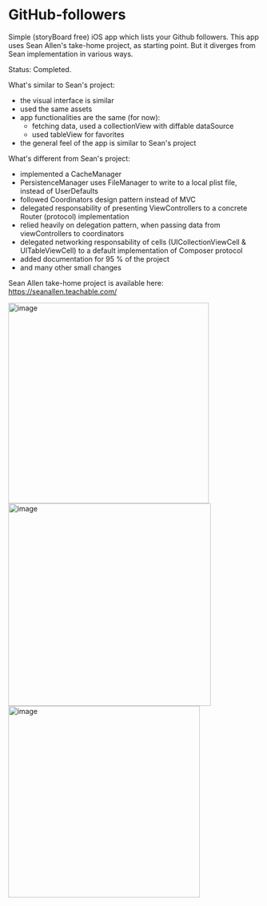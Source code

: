 # GitHub-followers
Simple (storyBoard free) iOS app which lists your Github followers. 
This app uses Sean Allen's take-home project, as starting point. 
But it diverges from Sean implementation in various ways. 

Status: Completed. 

What's similar to Sean's project:
- the visual interface is similar 
- used the same assets
- app functionalities are the same (for now): 
  - fetching data, used a collectionView with diffable dataSource
  - used tableView for favorites
- the general feel of the app is similar to Sean's project


What's different from Sean's project:
- implemented a CacheManager
- PersistenceManager uses FileManager to write to a local plist file, instead of UserDefaults 
- followed Coordinators design pattern instead of MVC
- delegated responsability of presenting ViewControllers to a concrete Router (protocol) implementation
- relied heavily on delegation pattern, when passing data from viewControllers to coordinators
- delegated networking responsability of cells (UICollectionViewCell & UITableViewCell) to a default implementation of Composer protocol
- added documentation for 95 % of the project
- and many other small changes



Sean Allen take-home project is available here: https://seanallen.teachable.com/



<img width="401" alt="image" src="https://user-images.githubusercontent.com/22425017/75874154-76466000-5e11-11ea-9ecc-27b40e1537ff.png">

<img width="405" alt="image" src="https://user-images.githubusercontent.com/22425017/75874267-a988ef00-5e11-11ea-95ac-7889c38243e2.png">

<img width="383" alt="image" src="https://user-images.githubusercontent.com/22425017/75874727-a4786f80-5e12-11ea-8d6f-26213bdd318f.png">
